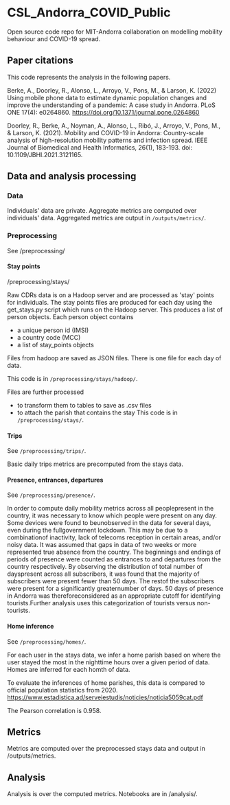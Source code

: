 # CSL_Andorra_COVID_Public
Open source code repo for MIT-Andorra collaboration on modelling mobility behaviour and COVID-19 spread.

## Paper citations

This code represents the analysis in the following papers.

Berke, A., Doorley, R., Alonso, L., Arroyo, V., Pons, M., & Larson, K. (2022) Using mobile phone data to estimate dynamic population changes and improve the understanding of a pandemic: A case study in Andorra. PLoS ONE 17(4): e0264860. https://doi.org/10.1371/journal.pone.0264860

Doorley, R., Berke, A., Noyman, A., Alonso, L., Ribó, J., Arroyo, V., Pons, M., & Larson, K. (2021). Mobility and COVID-19 in Andorra: Country-scale analysis of high-resolution mobility patterns and infection spread. IEEE Journal of Biomedical and Health Informatics, 26(1), 183-193. doi: 10.1109/JBHI.2021.3121165.



## Data and analysis processing

### Data
Individuals' data are private. Aggregate metrics are computed over individuals' data. Aggregated metrics are output in `/outputs/metrics/`.

### Preprocessing

See /preprocessing/

#### Stay points

/preprocessing/stays/

Raw CDRs data is on a Hadoop server and are processed as 'stay' points for individuals.
The stay points files are produced for each day using the get_stays.py script which runs on the Hadoop server. This produces a list of person objects. Each person object contains
- a unique person id (IMSI)
- a country code (MCC)
- a list of stay_points objects

Files from hadoop are saved as JSON files. There is one file for each day of data.

This code is in `/preprocessing/stays/hadoop/`.

Files are further processed 
- to transform them to tables to save as .csv files
- to attach the parish that contains the stay
This code is in `/preprocessing/stays/`.


#### Trips

See `/preprocessing/trips/`.

Basic daily trips metrics are precomputed from the stays data.

#### Presence, entrances, departures

See `/preprocessing/presence/`.

In  order  to  compute  daily  mobility  metrics  across  all  peoplepresent in the country, it was necessary to know which people were  present  on  any  day.  Some  devices  were  found  to  beunobserved  in  the  data  for  several  days,  even  during  the  fullgovernment  lockdown.  This  may  be  due  to  a  combinationof  inactivity,  lack  of  telecoms  reception  in  certain  areas, and/or  noisy  data.  It  was  assumed  that  gaps  in  data  of  two weeks or more represented true absence from the country. The beginnings  and  endings  of  periods  of  presence  were  counted as entrances to and departures from the country respectively. By  observing  the  distribution  of  total  number  of  dayspresent  across  all  subscribers,  it  was  found  that  the  majority of  subscribers  were  present  fewer  than  50  days.  The  restof  the  subscribers  were  present  for  a  significantly  greaternumber of days. 50 days of presence in Andorra was thereforeconsidered  as  an  appropriate  cutoff  for  identifying  tourists.Further analysis uses this categorization of tourists versus non-tourists.


#### Home inference

See `/preprocessing/homes/`.

For each user in the stays data, we infer a home parish based  on where  the user stayed the most in the nighttime hours over a given period of data. Homes are inferred for each homth of data. 

To evaluate the inferences of home parishes, this data is compared to official population statistics from 2020. https://www.estadistica.ad/serveiestudis/noticies/noticia5059cat.pdf

The Pearson correlation is 0.958.

## Metrics

Metrics are computed over the preprocessed stays data and output in /outputs/metrics.

## Analysis

Analysis is over the computed metrics. Notebooks are in /analysis/.
